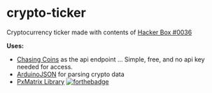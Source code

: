 # crypto-ticker
Cryptocurrency ticker made with contents of [Hacker Box #0036](https://hackerboxes.com/collections/past-hackerboxes/products/hackerbox-0036-jumbotron)

**Uses:**
* [Chasing Coins](https://chasing-coins.com/api/) as the api endpoint 
... Simple, free, and no api key needed for access.
* [ArduinoJSON](https://arduinojson.org/) for parsing crypto data
* [PxMatrix Library](https://github.com/2dom/PxMatrix)
[![forthebadge](https://forthebadge.com/images/badges/approved-by-george-costanza.svg)](https://forthebadge.com)
